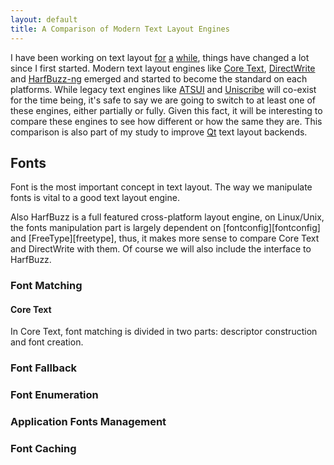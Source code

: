 ```yaml
---
layout: default
title: A Comparison of Modern Text Layout Engines
---
```


I have been working on text layout [for][vim-cocoa] [a][itextus] [while][qt], things have changed a lot since I first started. Modern text layout engines like [Core Text][coretext], [DirectWrite][directwrite] and [HarfBuzz-ng][hb-ng] emerged and started to become the standard on each platforms. While legacy text engines like [ATSUI][atsui] and [Uniscribe][uniscribe] will co-exist for the time being, it's safe to say we are going to switch to at least one of these engines, either partially or fully. Given this fact, it will be interesting to compare these engines to see how different or how the same they are. This comparison is also part of my study to improve [Qt][qt] text layout backends.

[vim-cocoa]: http://code.jjgod.org/p/vim-cocoa
[itextus]: https://github.com/jjgod/iTextus
[qt]: http://qt.nokia.com
[coretext]: http://en.wikipedia.org/wiki/Core_Text
[directwrite]: http://msdn.microsoft.com/en-us/library/dd371554.aspx
[hb-ng]: http://www.freedesktop.org/wiki/Software/HarfBuzz
[atsui]: http://en.wikipedia.org/wiki/Apple_Type_Services_for_Unicode_Imaging
[uniscribe]: http://www.microsoft.com/typography/developers/uniscribe/

Fonts
-----

Font is the most important concept in text layout. The way we manipulate fonts is vital to a good text layout engine.

Also HarfBuzz is a full featured cross-platform layout engine, on Linux/Unix, the fonts manipulation part is largely dependent on [fontconfig][fontconfig] and [FreeType][freetype], thus, it makes more sense to compare Core Text and DirectWrite with them. Of course we will also include the interface to HarfBuzz.

### Font Matching

#### Core Text

In Core Text, font matching is divided in two parts: descriptor construction and font creation.

### Font Fallback

### Font Enumeration

### Application Fonts Management

### Font Caching

